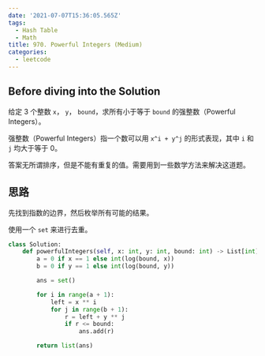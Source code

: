 ```yaml
---
date: '2021-07-07T15:36:05.565Z'
tags:
  - Hash Table
  - Math
title: 970. Powerful Integers (Medium)
categories:
  - leetcode
---
```


## Before diving into the Solution

给定 3 个整数 `x`， `y`， `bound`，求所有小于等于 `bound` 的强整数（Powerful Integers）。

强整数（Powerful Integers）指一个数可以用 `x^i + y^j` 的形式表现，其中 `i` 和 `j` 均大于等于 0。

答案无所谓排序，但是不能有重复的值。需要用到一些数学方法来解决这道题。

<!-- more -->

## 思路

先找到指数的边界，然后枚举所有可能的结果。

使用一个 `set` 来进行去重。

```python
class Solution:
    def powerfulIntegers(self, x: int, y: int, bound: int) -> List[int]:
        a = 0 if x == 1 else int(log(bound, x))
        b = 0 if y == 1 else int(log(bound, y))

        ans = set()

        for i in range(a + 1):
            left = x ** i
            for j in range(b + 1):
                r = left + y ** j
                if r <= bound:
                    ans.add(r)

        return list(ans)
```
